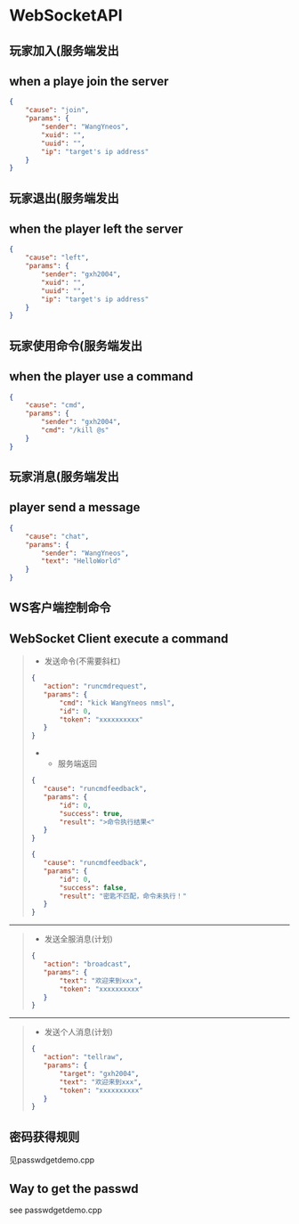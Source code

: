 # WebSocketAPI


## 玩家加入(服务端发出
## when a playe join the server
```json
{
    "cause": "join",
    "params": {
        "sender": "WangYneos",
        "xuid": "",
        "uuid": "",
        "ip": "target's ip address"
    }
}
```

## 玩家退出(服务端发出
## when the player left the server
```json
{
    "cause": "left",
    "params": {
        "sender": "gxh2004",
        "xuid": "",
        "uuid": "",
        "ip": "target's ip address"
    }
}
```
## 玩家使用命令(服务端发出
## when the player use a command
```json
{
    "cause": "cmd",
    "params": {
        "sender": "gxh2004",
        "cmd": "/kill @s"
    }
}
```
## 玩家消息(服务端发出
## player send a message
```json
{
    "cause": "chat",
    "params": {
        "sender": "WangYneos",
        "text": "HelloWorld"
    }
}
```


## WS客户端控制命令
## WebSocket Client execute a command
> - 发送命令(不需要斜杠)
>```json
>{
>    "action": "runcmdrequest",
>    "params": {
>        "cmd": "kick WangYneos nmsl",
>        "id": 0,
>        "token": "xxxxxxxxxx"
>    }
>}
>```
> - - 服务端返回
>```json 
>{
>    "cause": "runcmdfeedback",
>    "params": {
>        "id": 0,
>        "success": true,
>        "result": ">命令执行结果<"
>    }
>}
>```
>```json
>{
>    "cause": "runcmdfeedback",
>    "params": {
>        "id": 0,
>        "success": false,
>        "result": "密匙不匹配，命令未执行！"
>    }
>}
>```
---
> - 发送全服消息(计划)
>```json
>{
>    "action": "broadcast",
>    "params": {
>        "text": "欢迎来到xxx",
>        "token": "xxxxxxxxxx"
>    }
>}
>```
---
> - 发送个人消息(计划)
>```json
>{
>    "action": "tellraw",
>    "params": {
>        "target": "gxh2004",
>        "text": "欢迎来到xxx",
>        "token": "xxxxxxxxxx"
>    }
>}
>```


## 密码获得规则
见passwdgetdemo.cpp

## Way to get the passwd
see passwdgetdemo.cpp